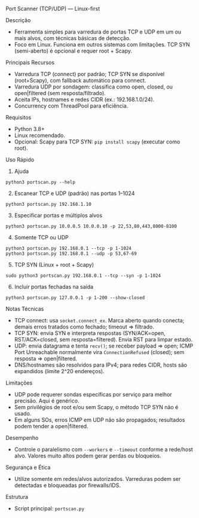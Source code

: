 Port Scanner (TCP/UDP) — Linux-first

Descrição
- Ferramenta simples para varredura de portas TCP e UDP em um ou mais alvos, com técnicas básicas de detecção.
- Foco em Linux. Funciona em outros sistemas com limitações. TCP SYN (semi-aberto) é opcional e requer root + Scapy.

Principais Recursos
- Varredura TCP (connect) por padrão; TCP SYN se disponível (root+Scapy), com fallback automático para connect.
- Varredura UDP por sondagem: classifica como open, closed, ou open|filtered (sem resposta/filtrado).
- Aceita IPs, hostnames e redes CIDR (ex.: 192.168.1.0/24).
- Concurrency com ThreadPool para eficiência.

Requisitos
- Python 3.8+
- Linux recomendado.
- Opcional: Scapy para TCP SYN: `pip install scapy` (executar como root).

Uso Rápido

1) Ajuda
```
python3 portscan.py --help
```

2) Escanear TCP e UDP (padrão) nas portas 1–1024
```
python3 portscan.py 192.168.1.10
```

3) Especificar portas e múltiplos alvos
```
python3 portscan.py 10.0.0.5 10.0.0.10 -p 22,53,80,443,8000-8100
```

4) Somente TCP ou UDP
```
python3 portscan.py 192.168.0.1 --tcp -p 1-1024
python3 portscan.py 192.168.0.1 --udp -p 53,67-69
```

5) TCP SYN (Linux + root + Scapy)
```
sudo python3 portscan.py 192.168.0.1 --tcp --syn -p 1-1024
```

6) Incluir portas fechadas na saída
```
python3 portscan.py 127.0.0.1 -p 1-200 --show-closed
```

Notas Técnicas
- TCP connect: usa `socket.connect_ex`. Marca aberto quando conecta; demais erros tratados como fechado; timeout => filtrado.
- TCP SYN: envia SYN e interpreta respostas (SYN/ACK=open, RST/ACK=closed, sem resposta=filtered). Envia RST para limpar estado.
- UDP: envia datagrama e tenta `recv()`; se receber payload => open; ICMP Port Unreachable normalmente vira `ConnectionRefused` (closed); sem resposta => open|filtered.
- DNS/hostnames são resolvidos para IPv4; para redes CIDR, hosts são expandidos (limite 2^20 endereços).

Limitações
- UDP pode requerer sondas específicas por serviço para melhor precisão. Aqui é genérico.
- Sem privilégios de root e/ou sem Scapy, o método TCP SYN não é usado.
- Em alguns SOs, erros ICMP em UDP não são propagados; resultados podem tender a open|filtered.

Desempenho
- Controle o paralelismo com `--workers` e `--timeout` conforme a rede/host alvo. Valores muito altos podem gerar perdas ou bloqueios.

Segurança e Ética
- Utilize somente em redes/alvos autorizados. Varreduras podem ser detectadas e bloqueadas por firewalls/IDS.

Estrutura
- Script principal: `portscan.py`

